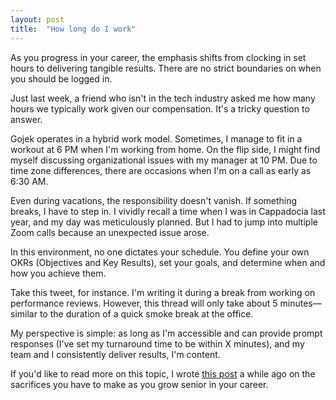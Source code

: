 ```yaml
---
layout: post
title:  "How long do I work"
---
```


As you progress in your career, the emphasis shifts from clocking in set hours to delivering tangible results. There are no strict boundaries on when you should be logged in.

Just last week, a friend who isn't in the tech industry asked me how many hours we typically work given our compensation. It's a tricky question to answer.

Gojek operates in a hybrid work model. Sometimes, I manage to fit in a workout at 6 PM when I'm working from home. On the flip side, I might find myself discussing organizational issues with my manager at 10 PM. Due to time zone differences, there are occasions when I'm on a call as early as 6:30 AM.

Even during vacations, the responsibility doesn't vanish. If something breaks, I have to step in. I vividly recall a time when I was in Cappadocia last year, and my day was meticulously planned. But I had to jump into multiple Zoom calls because an unexpected issue arose.

In this environment, no one dictates your schedule. You define your own OKRs (Objectives and Key Results), set your goals, and determine when and how you achieve them.

Take this tweet, for instance. I'm writing it during a break from working on performance reviews. However, this thread will only take about 5 minutes—similar to the duration of a quick smoke break at the office.

My perspective is simple: as long as I'm accessible and can provide prompt responses (I've set my turnaround time to be within X minutes), and my team and I consistently deliver results, I'm content.

If you'd like to read more on this topic, I wrote [this post](https://manassaloi.com/2022/01/21/the-price.html) a while ago on the sacrifices you have to make as you grow senior in your career.
